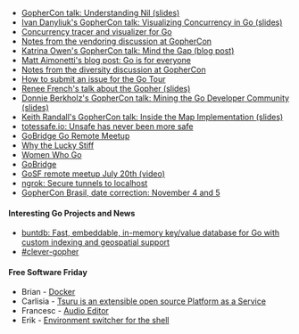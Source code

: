 
- [GopherCon talk: Understanding Nil (slides)](https://github.com/gophercon/2016-talks/tree/master/FrancescCampoy-UnderstandingNil)
- [Ivan Danyliuk's GopherCon talk: Visualizing Concurrency in Go (slides)](http://divan.github.io/talks/2016/gophercon/#/)
- [Concurrency tracer and visualizer for Go](https://github.com/divan/gotrace)
- [Notes from the vendoring discussion at GopherCon](https://docs.google.com/document/d/1xMJ0c-YxvcgNglzjbALzncs5_Acr0MST29oMf9TkgQI/edit#)
- [Katrina Owen's GopherCon talk: Mind the Gap (blog post)](http://kytrinyx.com/presentations/mind-the-gap)
- [Matt Aimonetti's blog post: Go is for everyone](https://medium.com/@mattetti/go-is-for-everyone-b4f84be04c43#.7jvfqcxhq)
- [Notes from the diversity discussion at GopherCon](https://forum.golangbridge.org/t/personal-idiosyncratic-incomplete-notes-from-the-diversity-discussion-at-gophercon-16/2988)
- [How to submit an issue for the Go Tour](https://github.com/golang/tour/issues/new?title=tour%3A%20%5BREPLACE%20WITH%20SHORT%20DESCRIPTION%5D&body=Context%3A%20https%3A%2F%2Ftour.golang.org%2Fwelcome%2F1%0A%0AChange%20the%20title%20above%20to%20describe%20your%20issue%20and%20add%20your%20feedback%20here%2C%20including%20code%20if%20necessary)
- [Renee French's talk about the Gopher (slides)](https://github.com/gophercon/2016-talks/tree/master/ReneeFrench-TheGoGopherACharacterStudy)
- [Donnie Berkholz's GopherCon talk: Mining the Go Developer Community (slides)](http://www.slideshare.net/dberkholz/mining-the-go-developer-community)
- [Keith Randall's GopherCon talk: Inside the Map Implementation (slides)](https://github.com/gophercon/2016-talks/tree/master/KeithRandall-InsideTheMapImplementation)
- [totessafe.io: Unsafe has never been more safe](https://github.com/totessafe)
- [GoBridge Go Remote Meetup](http://remotemeetup.golangbridge.org/)
- [Why the Lucky Stiff](http://poignant.guide/)
- [Women Who Go](http://www.womenwhogo.org/)
- [GoBridge](https://golangbridge.org/)
- [GoSF remote meetup July 20th (video)](https://www.bigmarker.com/remote-meetup-go/GoSF-EVCache-Peripheral-I-O-Building-Origin-Cache-for-Images?show_live_page=true)
- [ngrok: Secure tunnels to localhost](https://ngrok.com/)
- [GopherCon Brasil, date correction: November 4 and 5](https://2016.gopherconbr.org/en/)

#### Interesting Go Projects and News

- [buntdb: Fast, embeddable, in-memory key/value database for Go with custom indexing and geospatial support](https://github.com/tidwall/buntdb)
- [#clever-gopher](https://gophers.slack.com/messages/clever-gopher/)

#### Free Software Friday

- Brian ­- [Docker](https://www.docker.com/)
- Carlisia - [Tsuru is an extensible open source Platform as a Service](https://github.com/tsuru)
- Francesc - [Audio Editor](https://github.com/audacity/audacity)
- Erik - [Environment switcher for the shell](http://direnv.net/)